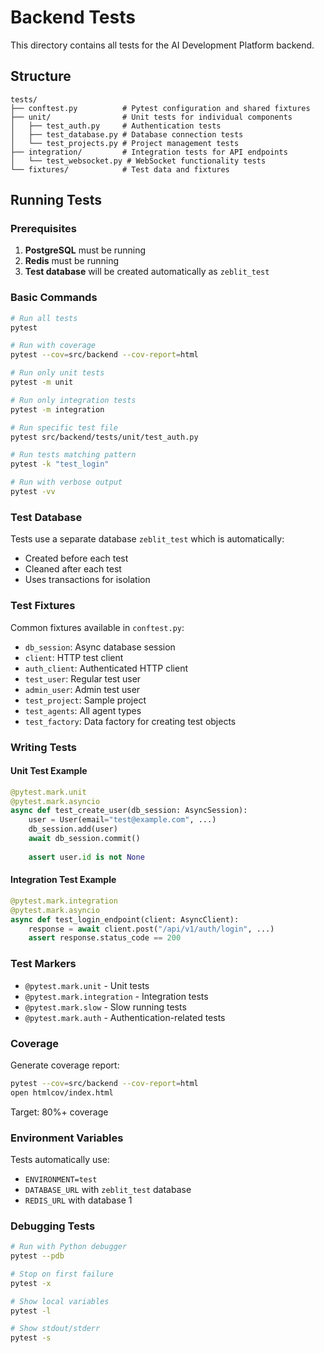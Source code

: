 # Backend Tests

This directory contains all tests for the AI Development Platform backend.

## Structure

```
tests/
├── conftest.py          # Pytest configuration and shared fixtures
├── unit/                # Unit tests for individual components
│   ├── test_auth.py     # Authentication tests
│   ├── test_database.py # Database connection tests
│   └── test_projects.py # Project management tests
├── integration/         # Integration tests for API endpoints
│   └── test_websocket.py # WebSocket functionality tests
└── fixtures/            # Test data and fixtures
```

## Running Tests

### Prerequisites

1. **PostgreSQL** must be running
2. **Redis** must be running
3. **Test database** will be created automatically as `zeblit_test`

### Basic Commands

```bash
# Run all tests
pytest

# Run with coverage
pytest --cov=src/backend --cov-report=html

# Run only unit tests
pytest -m unit

# Run only integration tests
pytest -m integration

# Run specific test file
pytest src/backend/tests/unit/test_auth.py

# Run tests matching pattern
pytest -k "test_login"

# Run with verbose output
pytest -vv
```

### Test Database

Tests use a separate database `zeblit_test` which is automatically:
- Created before each test
- Cleaned after each test
- Uses transactions for isolation

### Test Fixtures

Common fixtures available in `conftest.py`:

- `db_session`: Async database session
- `client`: HTTP test client
- `auth_client`: Authenticated HTTP client
- `test_user`: Regular test user
- `admin_user`: Admin test user
- `test_project`: Sample project
- `test_agents`: All agent types
- `test_factory`: Data factory for creating test objects

### Writing Tests

#### Unit Test Example

```python
@pytest.mark.unit
@pytest.mark.asyncio
async def test_create_user(db_session: AsyncSession):
    user = User(email="test@example.com", ...)
    db_session.add(user)
    await db_session.commit()
    
    assert user.id is not None
```

#### Integration Test Example

```python
@pytest.mark.integration
@pytest.mark.asyncio
async def test_login_endpoint(client: AsyncClient):
    response = await client.post("/api/v1/auth/login", ...)
    assert response.status_code == 200
```

### Test Markers

- `@pytest.mark.unit` - Unit tests
- `@pytest.mark.integration` - Integration tests
- `@pytest.mark.slow` - Slow running tests
- `@pytest.mark.auth` - Authentication-related tests

### Coverage

Generate coverage report:
```bash
pytest --cov=src/backend --cov-report=html
open htmlcov/index.html
```

Target: 80%+ coverage

### Environment Variables

Tests automatically use:
- `ENVIRONMENT=test`
- `DATABASE_URL` with `zeblit_test` database
- `REDIS_URL` with database 1

### Debugging Tests

```bash
# Run with Python debugger
pytest --pdb

# Stop on first failure
pytest -x

# Show local variables
pytest -l

# Show stdout/stderr
pytest -s
``` 